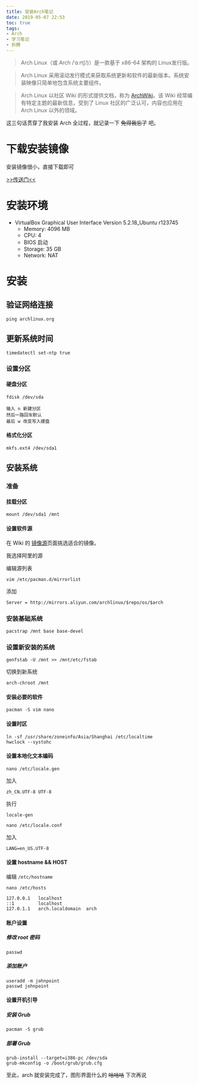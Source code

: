 ```yaml
---
title: 安装Arch笔记
date: 2019-05-07 22:53
toc: true
tags:
- Arch
- 学习笔记
- 折腾
---
```


> Arch Linux（或 Arch /ˈɑːrtʃ/)）是一款基于 x86-64 架构的 Linux发行版。
<!--more-->

> Arch Linux 采用滚动发行模式来获取系统更新和软件的最新版本。系统安装映像只简单地包含系统主要组件。

> Arch Linux 以社区 Wiki 的形式提供文档，称为 [ArchWiki](https://www.archlinux.org/)。该 Wiki 经常编有特定主题的最新信息，受到了 Linux 社区的广泛认可，内容也应用在 Arch Linux 以外的领域。

这三句话贯穿了我安装 Arch 全过程，就记录一下 ~~免得我忘了~~ 吧。

# 下载安装镜像

安装镜像很小，直接下载即可

[>>传送门<<](https://www.archlinux.org/download/)

# 安装环境

- VirtualBox Graphical User Interface Version 5.2.18_Ubuntu r123745
    - Memory: 4096 MB
    - CPU: 4
    - BIOS 启动
    - Storage: 35 GB
    - Network: NAT

# 安装

## 验证网络连接

```
ping archlinux.org
```

## 更新系统时间

```
timedatectl set-ntp true
```

### 设置分区

#### 硬盘分区
```
fdisk /dev/sda
```

```
输入 n 新建分区
然后一路回车默认
最后 w 改变写入硬盘
```
#### 格式化分区

```
mkfs.ext4 /dev/sda1
```

## 安装系统

### 准备

#### 挂载分区

```
mount /dev/sda1 /mnt
```

#### 设置软件源

在 Wiki 的 [镜像源](https://wiki.archlinux.org/index.php/Mirrors_(简体中文)#中国)页面挑选适合的镜像。

我选择阿里的源

编辑源列表
```
vim /etc/pacman.d/mirrorlist
```
添加
```
Server = http://mirrors.aliyun.com/archlinux/$repo/os/$arch
```
### 安装基础系统

```
pacstrap /mnt base base-devel
```

### 设置新安装的系统

```
genfstab -U /mnt >> /mnt/etc/fstab
```
切换到新系统
```
arch-chroot /mnt
```
#### 安装必要的软件

```
pacman -S vim nano
```

#### 设置时区
```
ln -sf /usr/share/zoneinfo/Asia/Shanghai /etc/localtime
hwclock --systohc
```

#### 设置本地化文本编码

```
nano /etc/locale.gen
```
加入
```
zh_CN.UTF-8 UTF-8
```
执行
```
locale-gen
```
```
nano /etc/locale.conf
```
加入
```
LANG=en_US.UTF-8
```

#### 设置 hostname && HOST

编辑 `/etc/hostname`

```
nano /etc/hosts
```

```
127.0.0.1   localhost
::1         localhost
127.0.1.1   arch.localdomain  arch
```

#### 账户设置

##### 修改 root 密码

```
passwd
```

##### 添加账户

```
useradd -m johnpoint
passwd johnpoint
```

#### 设置开机引导

##### 安装 Grub
```
pacman -S grub
```

##### 部署 Grub

```
grub-install --target=i386-pc /dev/sda
grub-mkconfig -o /boot/grub/grub.cfg
```

至此，arch 就安装完成了，图形界面什么的 ~~咕咕咕~~ 下次再说



